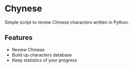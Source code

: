 Chynese
=======

Simple script to review Chinese characters written in Python.


Features
--------

- Review Chinese
- Build up characters database
- Keep statistics of your progress
